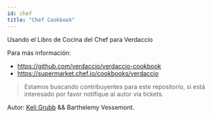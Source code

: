 ```yaml
---
id: chef
title: "Chef Cookbook"
---
```

Usando el Libro de Cocina del Chef para Verdaccio

Para más información:

* <https://github.com/verdaccio/verdaccio-cookbook>
* <https://supermarket.chef.io/cookbooks/verdaccio>

> Estamos buscando contribuyentes para este repositorio, si está interesado por favor notifique al autor via tickets.

Autor: [Keli Grubb](https://github.com/kgrubb) && Barthelemy Vessemont.